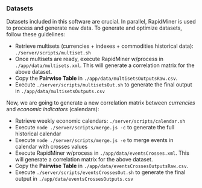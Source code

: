 ### Datasets

Datasets included in this software are crucial. In parallel, RapidMiner is used to process and generate new data.
To generate and optimize datasets, follow these guidelines:

* Retrieve multisets (currencies + indexes + commodities historical data): `./server/scripts/multiset.sh`
* Once multisets are ready, execute RapidMiner w/process in `./app/data/multisets.xml`. This will generate a correlation matrix for the above dataset.
* Copy the **Pairwise Table** in `./app/data/multisetsOutputsRaw.csv`.
* Execute `./server/scripts/multisetsOut.sh` to generate the final output in `./app/data/multisetsOutputs.csv`

Now, we are going to generate a new correlation matrix between *currencies* and *economic indicators* (calendars):

* Retrieve weekly economic calendars: `./server/scripts/calendar.sh`
* Execute `node ./server/scripts/merge.js -c` to generate the full historical calendar
* Execute `node ./server/scripts/merge.js -e` to merge events in calendar with crosses values
* Execute RapidMiner w/process in `./app/data/eventsCrosses.xml`. This will generate a correlation matrix for the above dataset.
* Copy the **Pairwise Table** in `./app/data/eventsCrossesOutputsRaw.csv`.
* Execute `./server/scripts/eventsCrossesOut.sh` to generate the final output in `./app/data/eventsCrossesOutputs.csv`
